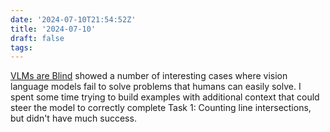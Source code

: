 ```yaml
---
date: '2024-07-10T21:54:52Z'
title: '2024-07-10'
draft: false
tags:
---
```


[VLMs are Blind](https://vlmsareblind.github.io/) showed a number of interesting cases where vision language models fail to solve problems that humans can easily solve.
I spent some time trying to build examples with additional context that could steer the model to correctly complete Task 1: Counting line intersections, but didn't have much success.
